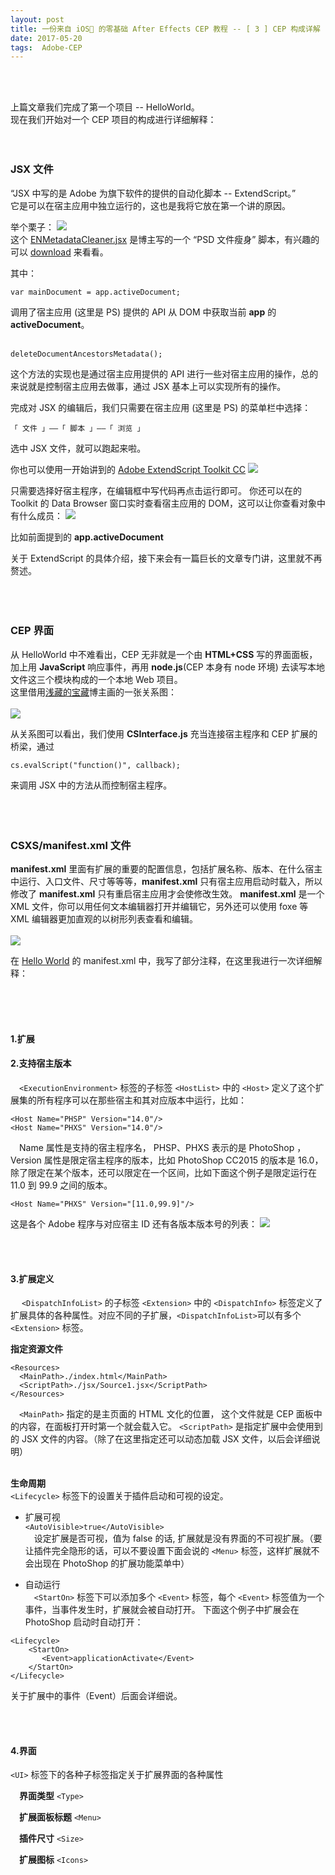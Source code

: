 ```yaml
---
layout: post
title: 一份来自 iOS🙈 的零基础 After Effects CEP 教程 -- [ 3 ] CEP 构成详解
date: 2017-05-20 
tags:  Adobe-CEP   
---
```


<br><br>

上篇文章我们完成了第一个项目 -- HelloWorld。<br>
现在我们开始对一个 CEP 项目的构成进行详细解释：
<br><br><br>

### JSX 文件

“JSX 中写的是 Adobe 为旗下软件的提供的自动化脚本 -- ExtendScript。”<br>
它是可以在宿主应用中独立运行的，这也是我将它放在第一个讲的原因。

举个栗子：
![](/images/posts/jekyll/2017-05-14-CEPCourse_03-01.jpg)<br>
这个 [ENMetadataCleaner.jsx](https://github.com/yyued/ENMetadataCleaner) 是博主写的一个 “PSD 文件瘦身” 脚本，有兴趣的可以 [download](https://github.com/yyued/ENMetadataCleaner.git) 来看看。

其中：<br>

```
var mainDocument = app.activeDocument;
```

调用了宿主应用 (这里是 PS) 提供的 API 从 DOM 中获取当前 **app** 的 **activeDocument**。<br><br>

```
deleteDocumentAncestorsMetadata();
```
这个方法的实现也是通过宿主应用提供的 API 进行一些对宿主应用的操作，总的来说就是控制宿主应用去做事，通过 JSX 基本上可以实现所有的操作。<br>

完成对 JSX 的编辑后，我们只需要在宿主应用 (这里是 PS) 的菜单栏中选择：

```
「 文件 」——「 脚本 」——「 浏览 」
```

选中 JSX 文件，就可以跑起来啦。

你也可以使用一开始讲到的 [Adobe ExtendScript Toolkit CC](http://errnull.top/2017/05/CEPCourse_01/) 
![](/images/posts/jekyll/2017-05-12-CEPCourse_01-02.jpg)

只需要选择好宿主程序，在编辑框中写代码再点击运行即可。
你还可以在的 Toolkit 的 Data Browser 窗口实时查看宿主应用的 DOM，这可以让你查看对象中有什么成员：
![](/images/posts/jekyll/2017-05-14-CEPCourse_02-05.jpg)

比如前面提到的 **app.activeDocument**

关于 ExtendScript 的具体介绍，接下来会有一篇巨长的文章专门讲，这里就不再赘述。
<br><br><br><br>

### CEP 界面

从 HelloWorld 中不难看出，CEP 无非就是一个由 **HTML+CSS** 写的界面面板，加上用 **JavaScript** 响应事件，再用 **node.js**(CEP 本身有 node 环境) 去读写本地文件这三个模块构成的一个本地 Web 项目。<br>
这里借用[浅藏的宝藏](http://nullice.com/archives/1622)博主画的一张关系图：<br><br>
![](/images/posts/jekyll/2017-05-14-CEPCourse_03-02.jpg)

从关系图可以看出，我们使用 **CSInterface.js** 充当连接宿主程序和 CEP 扩展的桥梁，通过
```
cs.evalScript("function()", callback);
```
来调用 JSX 中的方法从而控制宿主程序。
<br><br><br><br>

### CSXS/manifest.xml 文件

**manifest.xml** 里面有扩展的重要的配置信息，包括扩展名称、版本、在什么宿主中运行、入口文件、尺寸等等等，**manifest.xml** 只有宿主应用启动时载入，所以修改了 **manifest.xml** 只有重启宿主应用才会使修改生效。 **manifest.xml** 是一个 XML 文件，你可以用任何文本编辑器打开并编辑它，另外还可以使用 foxe 等 XML 编辑器更加直观的以树形列表查看和编辑。<br><br>
![](/images/posts/jekyll/2017-05-14-CEPCourse_03-03.jpg)

在 [Hello World](https://github.com/errnull/CEP-Demo.git) 的 manifest.xml 中，我写了部分注释，在这里我进行一次详细解释：<br><br>

<br><br>

#### 1.扩展



#### 2.支持宿主版本

　```<ExecutionEnvironment>``` 标签的子标签 ```<HostList>``` 中的 ```<Host>``` 定义了这个扩展集的所有程序可以在那些宿主和其对应版本中运行，比如：

```
<Host Name="PHSP" Version="14.0"/>
<Host Name="PHXS" Version="14.0"/>
```

　Name 属性是支持的宿主程序名， PHSP、PHXS 表示的是 PhotoShop ，Version 属性是限定宿主程序的版本，比如 PhotoShop CC2015 的版本是 16.0，除了限定在某个版本，还可以限定在一个区间，比如下面这个例子是限定运行在 11.0 到 99.9 之间的版本。

```
<Host Name="PHXS" Version="[11.0,99.9]"/>
```

这是各个 Adobe 程序与对应宿主 ID 还有各版本版本号的列表：
![](/images/posts/jekyll/2017-05-14-CEPCourse_03-04.jpg)

<br><br>

#### 3.扩展定义

　 ```<DispatchInfoList>``` 的子标签 ```<Extension>``` 中的 ```<DispatchInfo>``` 标签定义了扩展具体的各种属性。对应不同的子扩展，```<DispatchInfoList>```可以有多个```<Extension>``` 标签。

**指定资源文件**

```
<Resources>    
  <MainPath>./index.html</MainPath>
  <ScriptPath>./jsx/Source1.jsx</ScriptPath>
</Resources>
```

　```<MainPath>``` 指定的是主页面的 HTML 文化的位置， 这个文件就是 CEP 面板中的内容，在面板打开时第一个就会载入它。
```<ScriptPath>``` 是指定扩展中会使用到的 JSX 文件的内容。（除了在这里指定还可以动态加载 JSX 文件，以后会详细说明）<br><br>

**生命周期**<br>
```<Lifecycle>``` 标签下的设置关于插件启动和可视的设定。

* 扩展可视<br>
```<AutoVisible>true</AutoVisible>```<br>
　设定扩展是否可视，值为 false 的话, 扩展就是没有界面的不可视扩展。（要让插件完全隐形的话，可以不要设置下面会说的 ```<Menu>``` 标签，这样扩展就不会出现在 PhotoShop 的扩展功能菜单中）

* 自动运行<br>
　```<StartOn>``` 标签下可以添加多个 ```<Event>``` 标签，每个 ```<Event>``` 标签值为一个事件，当事件发生时，扩展就会被自动打开。
下面这个例子中扩展会在 PhotoShop 启动时自动打开：

```
<Lifecycle>
    <StartOn>
       <Event>applicationActivate</Event>
    </StartOn>
</Lifecycle>
```
关于扩展中的事件（Event）后面会详细说。

<br><br>

#### 4.界面

```<UI>``` 标签下的各种子标签指定关于扩展界面的各种属性

　**界面类型** ```<Type>``` <br>

　**扩展面板标题** ```<Menu>``` <br>

　**插件尺寸** ```<Size>``` <br>

　**扩展图标** ```<Icons>``` <br>


